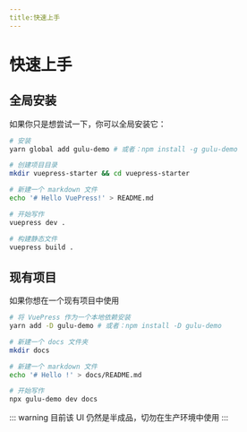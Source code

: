 ```yaml
---
title:快速上手
---
```

# 快速上手

## 全局安装
如果你只是想尝试一下，你可以全局安装它：
```bash
# 安装
yarn global add gulu-demo # 或者：npm install -g gulu-demo

# 创建项目目录
mkdir vuepress-starter && cd vuepress-starter

# 新建一个 markdown 文件
echo '# Hello VuePress!' > README.md

# 开始写作
vuepress dev .

# 构建静态文件
vuepress build .

```


## 现有项目
如果你想在一个现有项目中使用
```bash
# 将 VuePress 作为一个本地依赖安装
yarn add -D gulu-demo # 或者：npm install -D gulu-demo

# 新建一个 docs 文件夹
mkdir docs

# 新建一个 markdown 文件
echo '# Hello !' > docs/README.md

# 开始写作
npx gulu-demo dev docs
```

::: warning
目前该 UI 仍然是半成品，切勿在生产环境中使用
:::
